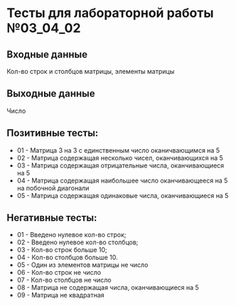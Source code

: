 # Тесты для лабораторной работы №03_04_02
## Входные данные
Кол-во строк и столбцов матрицы, элементы матрицы
## Выходные данные
Число
## Позитивные тесты:
- 01 - Матрица 3 на 3 с единственным число оканичвающимся на 5
- 02 - Матрица содержащая несколько чисел, оканчивающихся на 5
- 03 - Матрица содержащая отрицательные числа, оканчивающиеся на 5
- 04 - Матрица содержащая наибольшее число оканчивающееся на 5 на побочной диагонали
- 05 - Матрица содержащая одинаковые числа, оканчивающиеся на 5
## Негативные тесты:
- 01 - Введено нулевое кол-во строк;
- 02 - Введено нулевое кол-во столбцов;
- 03 - Кол-во строк больше 10;
- 04 - Кол-во столбцов больше 10.
- 05 - Один из элементов матрицы не число
- 06 - Кол-во строк не число
- 07 - Кол-во столбцов не число
- 08 - Матрица не содержащая числа, оканчивающиеся на 5
- 09 - Матрица не квадратная
